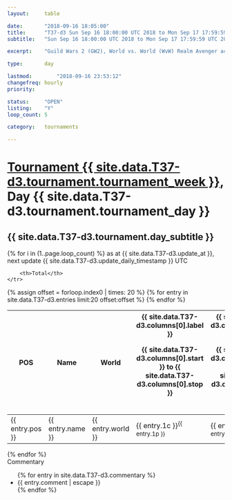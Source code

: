 ```yaml
---
layout: 	table

date: 		"2018-09-16 18:05:00"
title: 		"T37-d3 Sun Sep 16 18:00:00 UTC 2018 to Mon Sep 17 17:59:59 UTC 2018"
subtitle: 	"Sun Sep 16 18:00:00 UTC 2018 to Mon Sep 17 17:59:59 UTC 2018"

excerpt:    "Guild Wars 2 (GW2), World vs. World (WvW) Realm Avenger achivement Tournament. \"Every Kill Counts\""

type:       day

lastmod: 		"2018-09-16 23:53:12"
changefreq: hourly
priority:   

status:     "OPEN"
listing:    "Y"
loop_count: 5

category: 	tournaments

---
```

<div class="table_header">
    <h1><a href="{{ site.data.T37-d3.tournament.week_url }}">Tournament {{ site.data.T37-d3.tournament.tournament_week }}</a>, Day {{ site.data.T37-d3.tournament.tournament_day }}</h1>
    <h2>{{ site.data.T37-d3.tournament.day_subtitle }}</h2> 
</div>

{% for i in (1..page.loop_count) %}
<span class="table_nextupdate">as at {{ site.data.T37-d3.update_at }}, next update {{ site.data.T37-d3.update_daily_timestamp }} UTC</span> 
<table class="day_table">
  <colgroup>
    <col style="width:18px">
    <col style="width:55px">
    <col style="width:55px">
    <col style="width:12px">
    <col style="width:12px">
    <col style="width:12px">
    <col style="width:12px">
    <col style="width:12px">
    <col style="width:12px">
    <col style="width:12px">
    <col style="width:12px">
    <col style="width:12px">
    <col style="width:12px">
    <col style="width:12px">
    <col style="width:12px">
    <col style="width:12px">
    <col style="width:12px">
    <col style="width:12px">
    <col style="width:12px">
    <col style="width:12px">
    <col style="width:12px">
    <col style="width:12px">
    <col style="width:12px">
    <col style="width:12px">
    <col style="width:12px">
    <col style="width:12px">
    <col style="width:12px">
    <col style="width:18px">
  </colgroup>  
  <thead>
    <tr>
        <th>POS</th>
        <th class="AlignLeft">Name</th>
        <th class="AlignLeft">World</th>

<th><div class="label">{{ site.data.T37-d3.columns[0].label }}<p class="onhover">{{ site.data.T37-d3.columns[0].start }} to {{ site.data.T37-d3.columns[0].stop }}</p></div>​</th>
<th><div class="label">{{ site.data.T37-d3.columns[1].label }}<p class="onhover">{{ site.data.T37-d3.columns[1].start }} to {{ site.data.T37-d3.columns[1].stop }}</p></div>​</th>
<th><div class="label">{{ site.data.T37-d3.columns[2].label }}<p class="onhover">{{ site.data.T37-d3.columns[2].start }} to {{ site.data.T37-d3.columns[2].stop }}</p></div>​</th>
<th><div class="label">{{ site.data.T37-d3.columns[3].label }}<p class="onhover">{{ site.data.T37-d3.columns[3].start }} to {{ site.data.T37-d3.columns[3].stop }}</p></div>​</th>
<th><div class="label">{{ site.data.T37-d3.columns[4].label }}<p class="onhover">{{ site.data.T37-d3.columns[4].start }} to {{ site.data.T37-d3.columns[4].stop }}</p></div>​</th>
<th><div class="label">{{ site.data.T37-d3.columns[5].label }}<p class="onhover">{{ site.data.T37-d3.columns[5].start }} to {{ site.data.T37-d3.columns[5].stop }}</p></div>​</th>
<th><div class="label">{{ site.data.T37-d3.columns[6].label }}<p class="onhover">{{ site.data.T37-d3.columns[6].start }} to {{ site.data.T37-d3.columns[6].stop }}</p></div>​</th>
<th><div class="label">{{ site.data.T37-d3.columns[7].label }}<p class="onhover">{{ site.data.T37-d3.columns[7].start }} to {{ site.data.T37-d3.columns[7].stop }}</p></div>​</th>
<th><div class="label">{{ site.data.T37-d3.columns[8].label }}<p class="onhover">{{ site.data.T37-d3.columns[8].start }} to {{ site.data.T37-d3.columns[8].stop }}</p></div>​</th>
<th><div class="label">{{ site.data.T37-d3.columns[9].label }}<p class="onhover">{{ site.data.T37-d3.columns[9].start }} to {{ site.data.T37-d3.columns[9].stop }}</p></div>​</th>
<th><div class="label">{{ site.data.T37-d3.columns[10].label }}<p class="onhover">{{ site.data.T37-d3.columns[10].start }} to {{ site.data.T37-d3.columns[10].stop }}</p></div>​</th>

<th><div class="label">{{ site.data.T37-d3.columns[11].label }}<p class="onhover">{{ site.data.T37-d3.columns[11].start }} to {{ site.data.T37-d3.columns[11].stop }}</p></div>​</th>
<th><div class="label">{{ site.data.T37-d3.columns[12].label }}<p class="onhover">{{ site.data.T37-d3.columns[12].start }} to {{ site.data.T37-d3.columns[12].stop }}</p></div>​</th>
<th><div class="label">{{ site.data.T37-d3.columns[13].label }}<p class="onhover">{{ site.data.T37-d3.columns[13].start }} to {{ site.data.T37-d3.columns[13].stop }}</p></div>​</th>
<th><div class="label">{{ site.data.T37-d3.columns[14].label }}<p class="onhover">{{ site.data.T37-d3.columns[14].start }} to {{ site.data.T37-d3.columns[14].stop }}</p></div>​</th>
<th><div class="label">{{ site.data.T37-d3.columns[15].label }}<p class="onhover">{{ site.data.T37-d3.columns[15].start }} to {{ site.data.T37-d3.columns[15].stop }}</p></div>​</th>
<th><div class="label">{{ site.data.T37-d3.columns[16].label }}<p class="onhover">{{ site.data.T37-d3.columns[16].start }} to {{ site.data.T37-d3.columns[16].stop }}</p></div>​</th>
<th><div class="label">{{ site.data.T37-d3.columns[17].label }}<p class="onhover">{{ site.data.T37-d3.columns[17].start }} to {{ site.data.T37-d3.columns[17].stop }}</p></div>​</th>
<th><div class="label">{{ site.data.T37-d3.columns[18].label }}<p class="onhover">{{ site.data.T37-d3.columns[18].start }} to {{ site.data.T37-d3.columns[18].stop }}</p></div>​</th>
<th><div class="label">{{ site.data.T37-d3.columns[19].label }}<p class="onhover">{{ site.data.T37-d3.columns[19].start }} to {{ site.data.T37-d3.columns[19].stop }}</p></div>​</th>
<th><div class="label">{{ site.data.T37-d3.columns[20].label }}<p class="onhover">{{ site.data.T37-d3.columns[20].start }} to {{ site.data.T37-d3.columns[20].stop }}</p></div>​</th>

<th><div class="label">{{ site.data.T37-d3.columns[21].label }}<p class="onhover">{{ site.data.T37-d3.columns[21].start }} to {{ site.data.T37-d3.columns[21].stop }}</p></div>​</th>
<th><div class="label">{{ site.data.T37-d3.columns[22].label }}<p class="onhover">{{ site.data.T37-d3.columns[22].start }} to {{ site.data.T37-d3.columns[22].stop }}</p></div>​</th>
<th><div class="label">{{ site.data.T37-d3.columns[23].label }}<p class="onhover">{{ site.data.T37-d3.columns[23].start }} to {{ site.data.T37-d3.columns[23].stop }}</p></div>​</th>

        <th>Total</th>
    </tr>
  </thead>
  {% assign offset = forloop.index0 | times: 20 %}
<tbody>
{% for entry in site.data.T37-d3.entries limit:20 offset:offset %}
  <tr>
    <td class="pl{{ entry.pos }}">{{ entry.pos }}</td>
    <td class="AlignLeft">{{ entry.name }}</td>
    <td class="AlignLeft">{{ entry.world }}</td>
    <td class="pl{{ entry.1p }}">{{ entry.1c }}<sup>{{ entry.1p }}</sup></td>
    <td class="pl{{ entry.2p }}">{{ entry.2c }}<sup>{{ entry.2p }}</sup></td>
    <td class="pl{{ entry.3p }}">{{ entry.3c }}<sup>{{ entry.3p }}</sup></td>
    <td class="pl{{ entry.4p }}">{{ entry.4c }}<sup>{{ entry.4p }}</sup></td>
    <td class="pl{{ entry.5p }}">{{ entry.5c }}<sup>{{ entry.5p }}</sup></td>
    <td class="pl{{ entry.6p }}">{{ entry.6c }}<sup>{{ entry.6p }}</sup></td>
    <td class="pl{{ entry.7p }}">{{ entry.7c }}<sup>{{ entry.7p }}</sup></td>
    <td class="pl{{ entry.8p }}">{{ entry.8c }}<sup>{{ entry.8p }}</sup></td>
    <td class="pl{{ entry.9p }}">{{ entry.9c }}<sup>{{ entry.9p }}</sup></td>
    <td class="pl{{ entry.10p }}">{{ entry.10c }}<sup>{{ entry.10p }}</sup></td>
    <td class="pl{{ entry.11p }}">{{ entry.11c }}<sup>{{ entry.11p }}</sup></td>
    <td class="pl{{ entry.12p }}">{{ entry.12c }}<sup>{{ entry.12p }}</sup></td>
    <td class="pl{{ entry.13p }}">{{ entry.13c }}<sup>{{ entry.13p }}</sup></td>
    <td class="pl{{ entry.14p }}">{{ entry.14c }}<sup>{{ entry.14p }}</sup></td>
    <td class="pl{{ entry.15p }}">{{ entry.15c }}<sup>{{ entry.15p }}</sup></td>
    <td class="pl{{ entry.16p }}">{{ entry.16c }}<sup>{{ entry.16p }}</sup></td>
    <td class="pl{{ entry.17p }}">{{ entry.17c }}<sup>{{ entry.17p }}</sup></td>
    <td class="pl{{ entry.18p }}">{{ entry.18c }}<sup>{{ entry.18p }}</sup></td>
    <td class="pl{{ entry.19p }}">{{ entry.19c }}<sup>{{ entry.19p }}</sup></td>
    <td class="pl{{ entry.20p }}">{{ entry.20c }}<sup>{{ entry.20p }}</sup></td>
    <td class="pl{{ entry.21p }}">{{ entry.21c }}<sup>{{ entry.21p }}</sup></td>
    <td class="pl{{ entry.22p }}">{{ entry.22c }}<sup>{{ entry.22p }}</sup></td>
    <td class="pl{{ entry.23p }}">{{ entry.23c }}<sup>{{ entry.23p }}</sup></td>
    <td class="pl{{ entry.24p }}">{{ entry.24c }}<sup>{{ entry.24p }}</sup></td>
    <td>{{ entry.total }}</td>
  </tr>
{% endfor %}  
</tbody>
</table>
<div class="leaderboard"></div>
{% endfor %}

<div class="commentary">
  <span class="commentary_title">Commentary</span>
  <ul>
    {% for entry in site.data.T37-d3.commentary %}
    <li class="commentary_list">{{ entry.comment | escape }}</li>
    {% endfor %}
  </ul>
</div>



